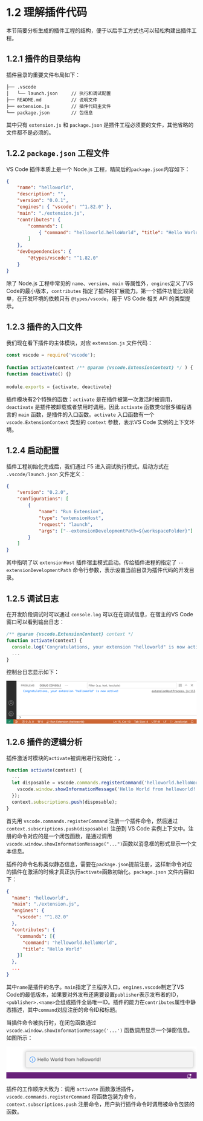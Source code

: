 # 1.2 理解插件代码

本节简要分析生成的插件工程的结构，便于以后手工方式也可以轻松构建出插件工程。

## 1.2.1 插件的目录结构

插件目录的重要文件布局如下：

```
├── .vscode
│   └── launch.json     // 执行和调试配置
├── README.md           // 说明文件
├── extension.js        // 插件代码主文件
└── package.json        // 包信息
```

其中只有 `extension.js` 和 `package.json` 是插件工程必须要的文件，其他省略的文件都不是必须的。

## 1.2.2 `package.json` 工程文件

VS Code 插件本质上是一个 Node.js 工程，精简后的`package.json`内容如下：

```json
{
	"name": "helloworld",
	"description": "",
	"version": "0.0.1",
	"engines": { "vscode": "^1.82.0" },
	"main": "./extension.js",
	"contributes": {
		"commands": [
			{ "command": "helloworld.helloWorld", "title": "Hello World" }
		]
	},
	"devDependencies": {
		"@types/vscode": "^1.82.0"
	}
}
```

除了 Node.js 工程中常见的 `name`、`version`、`main` 等属性外，`engines`定义了VS Code的最小版本，`contributes` 指定了插件的扩展能力。第一个插件功能比较简单，在开发环境的依赖只有 `@types/vscode`，用于 VS Code 相关 API 的类型提示。

## 1.2.3 插件的入口文件 

我们现在看下插件的主体模块，对应 `extension.js` 文件代码：

```js
const vscode = require('vscode');

function activate(context /** @param {vscode.ExtensionContext} */ ) { ... }
function deactivate() {}

module.exports = {activate, deactivate}
```

插件模块有2个特殊的函数：`activate` 是在插件被第一次激活时被调用，`deactivate` 是插件被卸载或者禁用时调用。因此 `activate` 函数类似很多编程语言的 `main` 函数，是插件的入口函数。`activate` 入口函数有一个 `vscode.ExtensionContext` 类型的 `context` 参数，表示VS Code 实例的上下文环境。

## 1.2.4 启动配置

插件工程初始化完成后，我们通过 F5 进入调试执行模式。启动方式在 `.vscode/launch.json` 文件定义：
```json
{
	"version": "0.2.0",
	"configurations": [
		{
			"name": "Run Extension",
			"type": "extensionHost",
			"request": "launch",
			"args": ["--extensionDevelopmentPath=${workspaceFolder}"]
		}
	]
}
```

其中指明了以 `extensionHost` 插件宿主模式启动。传给插件进程的指定了 `--extensionDevelopmentPath` 命令行参数，表示设置当前目录为插件代码的开发目录。

## 1.2.5 调试日志

在开发阶段调试时可以通过 `console.log` 可以在在调试信息，在宿主的VS Code窗口可以看到输出日志：

```js
/** @param {vscode.ExtensionContext} context */
function activate(context) {
  console.log('Congratulations, your extension "helloworld" is now active!');
  ...
}
```

控制台日志显示如下：

![](../images/ch1.2-01.png)

## 1.2.6 插件的逻辑分析

插件激活时模块的`activate`被调用进行初始化：，

```js
function activate(context) {
  ...
  let disposable = vscode.commands.registerCommand('helloworld.helloWorld', function () {
    vscode.window.showInformationMessage('Hello World from helloworld!');
  });
  context.subscriptions.push(disposable);
}
```

首先用 `vscode.commands.registerCommand` 注册一个插件命令，然后通过 `context.subscriptions.push(disposable)` 注册到 VS Code 实例上下文中。注册的命令对应的是一个闭包函数，是通过调用`vscode.window.showInformationMessage("...")`函数以消息框的形式显示一个文本信息。

插件的命令名称类似静态信息，需要在`package.json`提前注册，这样新命令对应的插件在激活的时候才真正执行`activate`函数初始化。`package.json` 文件内容如下：

```json
{
  "name": "helloworld",
  "main": "./extension.js",
  "engines": {
    "vscode": "^1.82.0"
  },
  "contributes": {
    "commands": [{
      "command": "helloworld.helloWorld",
      "title": "Hello World"
    }]
  },
  ...
}
```

其中`name`是插件的名字。`main`指定了主程序入口，`engines.vscode`制定了VS Code的最低版本，如果要对外发布还需要设置`publisher`表示发布者的ID，`<publisher>.<name>`会组成插件全局唯一ID。插件的能力在`contributes`属性中静态描述，其中`command`对应注册的命令ID和标题。

当插件命令被执行时，在闭包函数通过 `vscode.window.showInformationMessage('...')` 函数调用显示一个弹窗信息。如图所示：

![](../images/ch1.2-02.png)

插件的工作顺序大致为：调用 `activate` 函数激活插件，`vscode.commands.registerCommand` 将函数包装为命令，`context.subscriptions.push` 注册命令，用户执行插件命令时调用被命令包装的函数。

